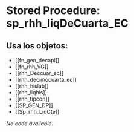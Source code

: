 # Stored Procedure: sp_rhh_liqDeCuarta_EC

## Usa los objetos:
- [[fn_gen_decapl]]
- [[fn_rhh_VG]]
- [[rhh_Deccuar_ec]]
- [[rhh_decimocuarta_ec]]
- [[rhh_hislab]]
- [[rhh_liqhis]]
- [[rhh_tipcon]]
- [[SP_GEN_DP]]
- [[Sp_rhh_LiqCte]]

*No code available.*
